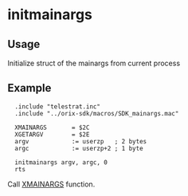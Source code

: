 
# initmainargs

## Usage

Initialize struct of the mainargs from current process

## Example

```ca65
  .include "telestrat.inc"
  .include "../orix-sdk/macros/SDK_mainargs.mac"

  XMAINARGS       = $2C
  XGETARGV        = $2E
  argv            := userzp   ; 2 bytes
  argc            := userzp+2 ; 1 byte

  initmainargs argv, argc, 0
  rts
```

Call [XMAINARGS](../../../kernel/primitives/xmainargs/) function.
